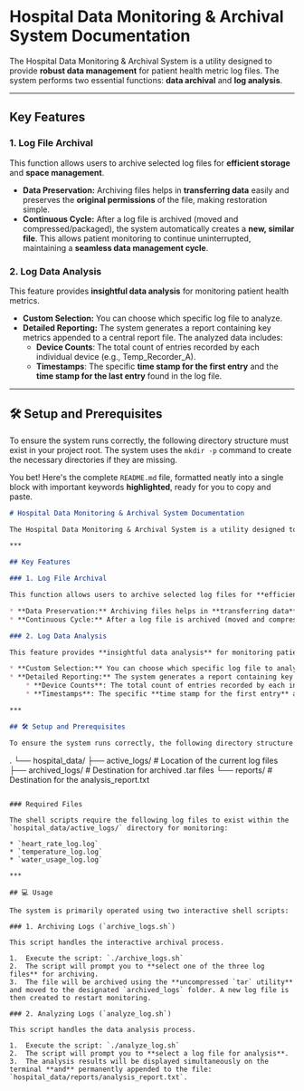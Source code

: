 # Hospital Data Monitoring & Archival System Documentation

The Hospital Data Monitoring & Archival System is a utility designed to provide **robust data management** for patient health metric log files. The system performs two essential functions: **data archival** and **log analysis**.

***

## Key Features

### 1. Log File Archival

This function allows users to archive selected log files for **efficient storage** and **space management**.

* **Data Preservation:** Archiving files helps in **transferring data** easily and preserves the **original permissions** of the file, making restoration simple.
* **Continuous Cycle:** After a log file is archived (moved and compressed/packaged), the system automatically creates a **new, similar file**. This allows patient monitoring to continue uninterrupted, maintaining a **seamless data management cycle**.

### 2. Log Data Analysis

This feature provides **insightful data analysis** for monitoring patient health metrics.

* **Custom Selection:** You can choose which specific log file to analyze.
* **Detailed Reporting:** The system generates a report containing key metrics appended to a central report file. The analyzed data includes:
    * **Device Counts**: The total count of entries recorded by each individual device (e.g., Temp\_Recorder\_A).
    * **Timestamps**: The specific **time stamp for the first entry** and the **time stamp for the last entry** found in the log file.

***

## 🛠️ Setup and Prerequisites

To ensure the system runs correctly, the following directory structure must exist in your project root. The system uses the `mkdir -p` command to create the necessary directories if they are missing.

You bet\! Here's the complete `README.md` file, formatted neatly into a single block with important keywords **highlighted**, ready for you to copy and paste.

```markdown
# Hospital Data Monitoring & Archival System Documentation

The Hospital Data Monitoring & Archival System is a utility designed to provide **robust data management** for patient health metric log files. The system performs two essential functions: **data archival** and **log analysis**.

***

## Key Features

### 1. Log File Archival

This function allows users to archive selected log files for **efficient storage** and **space management**.

* **Data Preservation:** Archiving files helps in **transferring data** easily and preserves the **original permissions** of the file, making restoration simple.
* **Continuous Cycle:** After a log file is archived (moved and compressed/packaged), the system automatically creates a **new, similar file**. This allows patient monitoring to continue uninterrupted, maintaining a **seamless data management cycle**.

### 2. Log Data Analysis

This feature provides **insightful data analysis** for monitoring patient health metrics.

* **Custom Selection:** You can choose which specific log file to analyze.
* **Detailed Reporting:** The system generates a report containing key metrics appended to a central report file. The analyzed data includes:
    * **Device Counts**: The total count of entries recorded by each individual device (e.g., Temp\_Recorder\_A).
    * **Timestamps**: The specific **time stamp for the first entry** and the **time stamp for the last entry** found in the log file.

***

## 🛠️ Setup and Prerequisites

To ensure the system runs correctly, the following directory structure must exist in your project root. The system uses the `mkdir -p` command to create the necessary directories if they are missing.

```

.
└── hospital\_data/
├── active\_logs/    \# Location of the current log files
├── archived\_logs/  \# Destination for archived .tar files
└── reports/        \# Destination for the analysis\_report.txt

```

### Required Files

The shell scripts require the following log files to exist within the `hospital_data/active_logs/` directory for monitoring:

* `heart_rate_log.log`
* `temperature_log.log`
* `water_usage_log.log`

***

## 💻 Usage

The system is primarily operated using two interactive shell scripts:

### 1. Archiving Logs (`archive_logs.sh`)

This script handles the interactive archival process.

1.  Execute the script: `./archive_logs.sh`
2.  The script will prompt you to **select one of the three log files** for archiving.
3.  The file will be archived using the **uncompressed `tar` utility** and moved to the designated `archived_logs` folder. A new log file is then created to restart monitoring.

### 2. Analyzing Logs (`analyze_log.sh`)

This script handles the data analysis process.

1.  Execute the script: `./analyze_log.sh`
2.  The script will prompt you to **select a log file for analysis**.
3.  The analysis results will be displayed simultaneously on the terminal **and** permanently appended to the file: `hospital_data/reports/analysis_report.txt`.
```
